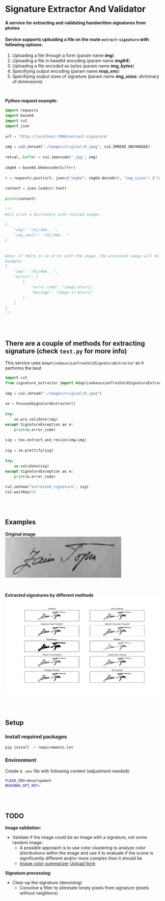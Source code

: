 # Signature Extractor And Validator
**A service for extracting and validating handwritten signatures from photos**

#### Service supports uploading a file on the route `extract-signature` with following options:
1. Uploading a file through a form (param name **_img_**)
2. Uploading a file in base64 encoding (param name **_img64_**)
3. Uploading a file encoded as bytes (param name **_img_bytes_**)
4. Specifiying output encoding (param name **_resp_enc_**)
5. Specifiying output sizes of signature (param name **_img_sizes_**: dictionary of dimensions)

<br>

**Python request example:**
```python
import requests
import base64
import cv2
import json

url = "http://localhost:7000/extract-signature"

img = cv2.imread("./images/original/0.jpeg", cv2.IMREAD_UNCHANGED)

retval, buffer = cv2.imencode('.jpg', img)

img64 = base64.b64encode(buffer)

r = requests.post(url, json={"img64": img64.decode(), "img_sizes": {"img": (400, 70), "img_small": (300, 50)}}, timeout=2.0)

content = json.loads(r.text)

print(content)

"""
Will print a dictionary with resized images

{
    "img": "/9j/4AA...",
    "img_small": "/9j/4AA..."
}


Note: if there is an error with the image, the processed image will be returned in "img" key, with additional values in "error_code" and "message"
Example:
{
    "img": "/9j/4AA...",
    "errors": [
        {
            "error_code": "image_blurry",
            "message": "Image is blurry"
        }
    ]
}
"""


```

<br>
<br>


## There are a couple of methods for extracting signature (check `test.py` for more info)

This service uses `AdaptiveGaussianTresholdSignatureExtractor` as it performs the best

```python
import cv2
from signature_extractor import AdaptiveGaussianTresholdSignatureExtractor

img = cv2.imread("./images/original/0.jpeg")

se = FocusedSignatureExtractor()

try:
    se.pre_validate(img)
except SignatureException as e:
    print(e.error_code)

sig = tex.extract_and_resize(img=img)

sig = se.prettify(sig)

try:
    se.validate(sig)
except SignatureException as e:
    print(e.error_code)

cv2.imshow("extracted_signature", sig)
cv2.waitKey(1)
```

<br>
<br>


## Examples

**Original image**
<br>
![](images/out/0_0.png)

<br>

**Extracted signatures by different methods**
![](images/out/0_1.png)

<br>
<br>


## Setup

### Install required packages

````bash
pip install -r requirements.txt
````

### Environment

Create a `.env` file with following content (adjustment needed):
```bash
FLASK_ENV=development
BUGSNAG_API_KEY=
```

<br>
<br>


## TODO
**Image validation:**
- Validate if the image could be an image with a signature, not some random image:
    - A possible approach is to use color clustering to analyze color distributions within the image and use it to evaluate if the scene is significantly different and/or more complex then it should be
    - [Image color summarizer](http://mkweb.bcgsc.ca/colorsummarizer/) [Upload form](http://mkweb.bcgsc.ca/colorsummarizer/?analyze)

**Signature processing:**
- Clear-up the signature (denoising)
    - Convolve a filter to eliminate lonely pixels from signature (pixels without neighbors)
